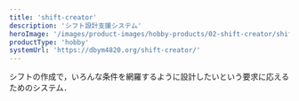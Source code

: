 ```yaml
---
title: 'shift-creator'
description: 'シフト設計支援システム'
heroImage: '/images/product-images/hobby-products/02-shift-creator/shift-creator.png'
productType: 'hobby'
systemUrl: 'https://dbym4820.org/shift-creator/'
---
```


シフトの作成で，いろんな条件を網羅するように設計したいという要求に応えるためのシステム．